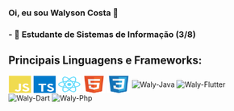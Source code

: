 ### Oi, eu sou Walyson Costa 👋
<h3>- 🌱 Estudante de Sistemas de Informação (3/8)</h3>



<h2>Principais Linguagens e Frameworks:</h2>
<div style="display: inline_block">
  <img align="center" alt="Waly-Js" height="35" width="45" src="https://raw.githubusercontent.com/devicons/devicon/master/icons/javascript/javascript-plain.svg">
  <img align="center" alt="Waly-Ts" height="35" width="45" src="https://raw.githubusercontent.com/devicons/devicon/master/icons/typescript/typescript-plain.svg">
  <img align="center" alt="Waly-React" height="35" width="45" src="https://raw.githubusercontent.com/devicons/devicon/master/icons/react/react-original.svg">
  <img align="center" alt="Waly-HTML" height="35" width="45" src="https://raw.githubusercontent.com/devicons/devicon/master/icons/html5/html5-original.svg">
  <img align="center" alt="Waly-CSS" height="35" width="45" src="https://raw.githubusercontent.com/devicons/devicon/master/icons/css3/css3-original.svg">
  <img align="center" alt="Waly-Java" height="35" width="45" src="https://cdn.jsdelivr.net/gh/devicons/devicon/icons/java/java-original.svg" />
  <img align="center" alt="Waly-Flutter" height="35" width="45" src="https://cdn.jsdelivr.net/gh/devicons/devicon/icons/flutter/flutter-original.svg" />
  <img align="center" alt="Waly-Dart" height="35" width="45" src="https://cdn.jsdelivr.net/gh/devicons/devicon/icons/dart/dart-original.svg" />
  <img align="center" alt="Waly-Php" height="55" width="60" src="https://cdn.jsdelivr.net/gh/devicons/devicon/icons/php/php-original.svg" />
</div>
